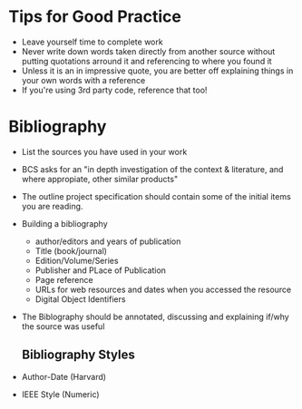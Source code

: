 # Tips for Good Practice
* Leave yourself time to complete work
* Never write down words taken directly from another source without putting quotations arround it and referencing to where you found it
* Unless it is an in impressive quote, you are better off explaining things in your own words with a reference
* If you're using 3rd party code, reference that too!

# Bibliography
* List the sources you have used in your work
* BCS asks for an "in depth investigation of the context & literature, and where appropiate, other similar products"
* The outline project specification should contain some of the initial items you are reading.
* Building a bibliography
  * author/editors and years of publication
  * Title (book/journal)
  * Edition/Volume/Series
  * Publisher and PLace of Publication
  * Page reference
  * URLs for web resources and dates when you accessed the resource
  * Digital Object Identifiers
* The Biblography should be annotated, discussing and explaining if/why the source was useful

  ## Bibliography Styles
* Author-Date (Harvard)
* IEEE Style (Numeric)
